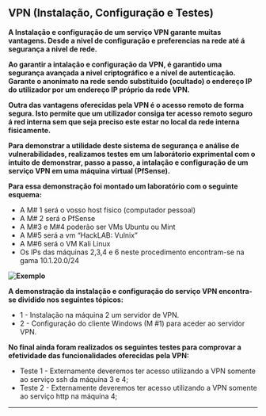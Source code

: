 ## VPN (Instalação, Configuração e Testes)

**A Instalação e configuração de um serviço VPN garante muitas vantagens. Desde a nivel de configuração e preferencias na rede até á segurança a nivel de rede.**

**Ao garantir a intalação e configuração da VPN, é garantido uma segurança avançada a nivel criptográfico e a nível de autenticação. Garante o anonimato na rede sendo substituido (ocultado) o endereço IP do utilizador por um endereço IP próprio da rede VPN.**

**Outra das vantagens oferecidas pela VPN é o acesso remoto de forma segura. Isto permite que um utilizador consiga ter acesso remoto seguro á red interna sem que seja preciso este estar no local da rede interna fisicamente.**

**Para demonstrar a utilidade deste sistema de segurança e análise de vulnerabilidades, realizamos testes em um laborátorio exprimental com o intuito de demonstrar, passo a passo, a intalação e configuração de um serviço VPN em uma máquina virtual (PfSense).**

**Para essa demonstração foi montado um laboratório com o seguinte esquema:**

* A M# 1 será o vosso host físico (computador pessoal)
* A M# 2 será o PfSense
* A M#3 e M#4 poderão ser VMs Ubuntu ou Mint
* A M#5 será a vm “HackLAB: Vulnix”
* A M#6 será o VM Kali Linux
* Os IPs das máquinas 2,3,4 e 6 neste procedimento encontram-se na gama 10.1.20.0/24

**![Exemplo](https://github.com/Estevan1998/Sistemas-de-analise-de-vulnerabilidades/blob/main/images/Captura%20de%20ecr%C3%A3%202024-08-11%20202244.png)**

**A demonstração da instalação e configuração do serviço VPN encontra-se dividido nos seguintes tópicos:**

* 1 - Instalação na máquina 2 um servidor de VPN.
* 2 - Configuração do cliente Windows (M #1) para aceder ao servidor VPN.

**No final ainda foram realizados os seguintes testes para comprovar a efetividade das funcionalidades oferecidas pela VPN:**
* Teste 1 - Externamente deveremos ter acesso utilizando a VPN somente ao serviço ssh da máquina 3 e 4;
* Teste 2 - Externamente deveremos ter acesso utilizando a VPN somente ao serviço http na máquina 4; 

***



